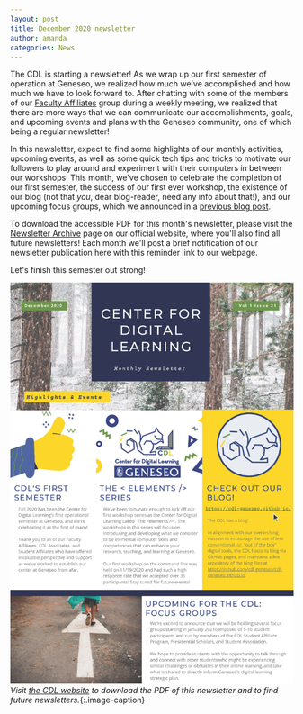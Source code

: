 ```yaml
---
layout: post
title: December 2020 newsletter
author: amanda
categories: News
---
```


<span class="drop">T</span>he CDL is starting a newsletter! As we wrap up our first semester of operation at Geneseo, we realized how much we've accomplished and how much we have to look forward to. After chatting with some of the members of our [Faculty Affiliates](https://www.geneseo.edu/cdl/faculty-affiliates) group during a weekly meeting, we realized that there are more ways that we can communicate our accomplishments, goals, and upcoming events and plans with the Geneseo community, one of which being a regular newsletter!

In this newsletter, expect to find some highlights of our monthly activities, upcoming events, as well as some quick tech tips and tricks to motivate our followers to play around and experiment with their computers in between our workshops. This month, we've chosen to celebrate the completion of our first semester, the success of our first ever workshop, the existence of our blog (not that *you*, dear blog-reader, need any info about that!), and our upcoming focus groups, which we announced in a [previous blog post](https://cdl-geneseo.github.io/2020/11/16/call-for-participation/).

<!--more-->

To download the accessible PDF for this month's newsletter, please visit the [Newsletter Archive](https://www.geneseo.edu/cdl/newsletter-archive) page on our official website, where you'll also find all future newsletters! Each month we'll post a brief notification of our newsletter publication here with this reminder link to our webpage. 

Let's finish this semester out strong!

![Image of December 2020 Newsletter](/images/Dec2020_newsletter.jpg)
*Visit [the CDL website](https://www.geneseo.edu/cdl/newsletter-archive) to download the PDF of this newsletter and to find future newsletters.*{:.image-caption}
